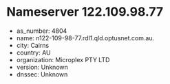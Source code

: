 # Nameserver 122.109.98.77

* as_number: 4804
* name: n122-109-98-77.rdl1.qld.optusnet.com.au.
* city: Cairns
* country: AU
* organization: Microplex PTY LTD
* version: Unknown
* dnssec: Unknown
